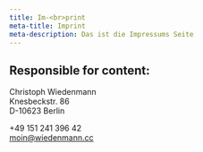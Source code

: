 ```yaml
---
title: Im-<br>print
meta-title: Imprint
meta-description: Das ist die Impressums Seite
---
```


## Responsible for content:

Christoph Wiedenmann<br>
Knesbeckstr. 86<br>
D-10623 Berlin

+49 151 241 396 42<br>
[moin@wiedenmann.cc](mailto:moin@wiedenmann.cc)
